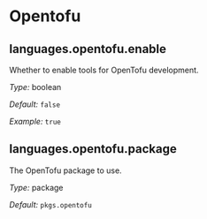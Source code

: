   # Opentofu
  


## languages\.opentofu\.enable

Whether to enable tools for OpenTofu development\.



*Type:*
boolean



*Default:*
` false `



*Example:*
` true `



## languages\.opentofu\.package



The OpenTofu package to use\.



*Type:*
package



*Default:*
` pkgs.opentofu `
